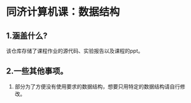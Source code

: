 # 同济计算机课：数据结构

## 1.涵盖什么?

该仓库存储了课程作业的源代码、实验报告以及课程的ppt。

## 2.一些其他事项。

1. 部分为了方便没有使用要求的数据结构，想要只用特定的数据结构请自行修改。